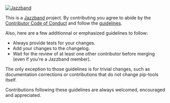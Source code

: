 [![Jazzband](https://jazzband.co/static/img/jazzband.svg)](https://jazzband.co/)

This is a [Jazzband](https://jazzband.co/) project. By contributing you agree
to abide by the [Contributor Code of Conduct](https://jazzband.co/about/conduct)
and follow the [guidelines](https://jazzband.co/about/guidelines).

Also, here are a few additionnal or emphasized guidelines to follow:
- Always provide tests for your changes.
- Add your changes to the changelog.
- Wait for the review of at least one other contributor before merging (even if you're a Jazzband member).

The only exception to those guidelines is for trivial changes, such as
documentation corrections or contributions that do not change pip-tools itself.

Contributions following these guidelines are always welcomed, encouraged and appreciated.
